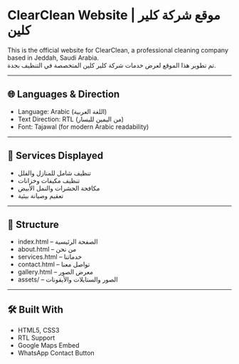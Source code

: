 
# ClearClean Website | موقع شركة كلير كلين

This is the official website for ClearClean, a professional cleaning company based in Jeddah, Saudi Arabia.  
تم تطوير هذا الموقع لعرض خدمات شركة كلير كلين المتخصصة في التنظيف بجدة.

---

## 🌐 Languages & Direction
- Language: Arabic (اللغة العربية)
- Text Direction: RTL (من اليمين لليسار)
- Font: Tajawal (for modern Arabic readability)

---

## 🧹 Services Displayed
- تنظيف شامل للمنازل والفلل
- تنظيف مكيفات وخزانات
- مكافحة الحشرات والنمل الأبيض
- تعقيم وصيانة بيئية

---

## 📁 Structure
- index.html – الصفحة الرئيسية
- about.html – من نحن
- services.html – خدماتنا
- contact.html – تواصل معنا
- gallery.html – معرض الصور
- assets/ – الصور والستايلات والأيقونات

---

## 🛠️ Built With
- HTML5, CSS3
- RTL Support
- Google Maps Embed
- WhatsApp Contact Button
